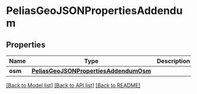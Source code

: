 # PeliasGeoJSONPropertiesAddendum

## Properties
Name | Type | Description | Notes
------------ | ------------- | ------------- | -------------
**osm** | [**PeliasGeoJSONPropertiesAddendumOsm**](PeliasGeoJSONPropertiesAddendumOsm.md) |  | [optional] 

[[Back to Model list]](../README.md#documentation-for-models) [[Back to API list]](../README.md#documentation-for-api-endpoints) [[Back to README]](../README.md)


